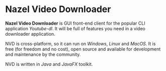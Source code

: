 # Nazel Video Downloader

**Nazel Video Downloader** is GUI front-end client for the popular CLI
application *Youtube-dl*. 
It will be full of features you need in a
video downloader application. 

NVD is cross-platform, so it can run on *Windows*, *Linux* and *MacOS*.
It is free (for freedom and no cost), open source and available for development and maintenance by the community.

NVD is written in *Java* and *JavaFX* toolkit.

